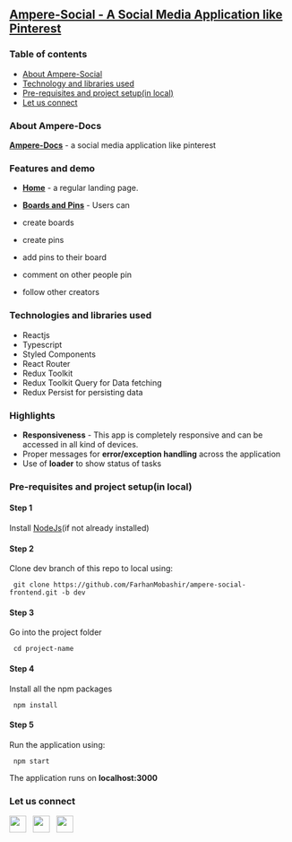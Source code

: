## [Ampere-Social - A Social Media Application like Pinterest](https://ampere-doc.netlify.app/)

### Table of contents

- [About Ampere-Social](#about)
- [Technology and libraries used](#tech)
- [Pre-requisites and project setup(in local)](#setup)
- [Let us connect](#connect)

<a name="about"></a>

### About Ampere-Docs

**[Ampere-Docs](https://ampere-doc.netlify.app/)** - a social media application like pinterest

<a name="features"></a>

### Features and demo

- **[Home](https://ampere-doc.netlify.app/)** - a regular landing page.

- **[Boards and Pins](https://ampere-doc.netlify.app/)** - Users can

- create boards
- create pins
- add pins to their board
- comment on other people pin
- follow other creators

<a name="tech"></a>

### Technologies and libraries used

- Reactjs
- Typescript
- Styled Components
- React Router
- Redux Toolkit
- Redux Toolkit Query for Data fetching
- Redux Persist for persisting data

<a name="highlights"></a>

### Highlights

- **Responsiveness** - This app is completely responsive and can be accessed in all kind of devices.
- Proper messages for **error/exception handling** across the application
- Use of **loader** to show status of tasks

<a name="setup"></a>

### Pre-requisites and project setup(in local)

#### Step 1

Install [NodeJs](https://nodejs.org/en/)(if not already installed)

#### Step 2

Clone dev branch of this repo to local using:

     git clone https://github.com/FarhanMobashir/ampere-social-frontend.git -b dev

#### Step 3

Go into the project folder

     cd project-name

#### Step 4

Install all the npm packages

     npm install

#### Step 5

Run the application using:

     npm start

The application runs on **localhost:3000**

<a name="connect"></a>

### Let us connect

[<img src="https://user-images.githubusercontent.com/64582473/162154693-eaf76505-59e8-4b6d-8e03-5cac4cd29d5d.png" width="30" height="30">](https://www.linkedin.com/in/mobashirfarhan/) &nbsp;
[<img src="https://user-images.githubusercontent.com/64582473/162155893-3e273e1a-4a29-47e2-8e39-06b45ab6f6eb.png" width="30" height="30">](https://twitter.com/MobashirFarhan) &nbsp;
[<img src="https://user-images.githubusercontent.com/64582473/162157812-3e1d6b9b-7729-4137-99cb-8337d6396472.png" width="30" height="30">](https://github.com/FarhanMobashir)
